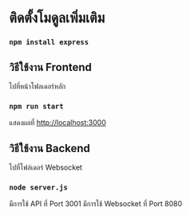 # ติดตั้งโมดูลเพิ่มเติม
### `npm install express`



## วิธีใช้งาน Frontend
ไปที่หน้าโฟลเดอร์หลัก
### `npm run start`
แสดงผลที่ [http://localhost:3000](http://localhost:3000)

## วิธีใช้งาน Backend
ไปที่โฟล์เดอร์ Websocket
### `node server.js`
มีการใช้ API ที่ Port 3001
มีการใช้ Websocket ที่ Port 8080


